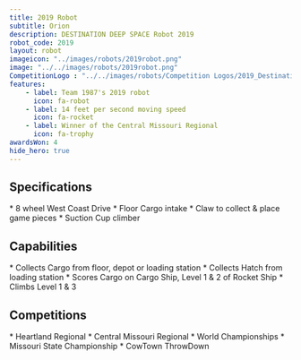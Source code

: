 ```yaml
---
title: 2019 Robot
subtitle: Orion
description: DESTINATION DEEP SPACE Robot 2019
robot_code: 2019
layout: robot
imageicon: "../images/robots/2019robot.png"
image: "../../images/robots/2019robot.png"
CompetitionLogo : "../../images/robots/Competition Logos/2019_Destination_Deep_Space.svg"
features:
    - label: Team 1987's 2019 robot
      icon: fa-robot
    - label: 14 feet per second moving speed
      icon: fa-rocket
    - label: Winner of the Central Missouri Regional
      icon: fa-trophy
awardsWon: 4
hide_hero: true
---
```


<h2>Specifications</h2>
* 8 wheel West Coast Drive
* Floor Cargo intake
* Claw to collect & place game pieces
* Suction Cup climber

<h2>Capabilities</h2>
* Collects Cargo from floor, depot or loading station
* Collects Hatch from loading station
* Scores Cargo on Cargo Ship, Level 1 & 2 of Rocket Ship
* Climbs Level 1 & 3

<h2>Competitions</h2>
* Heartland Regional
* Central Missouri Regional
* World Championships
* Missouri State Championship
* CowTown ThrowDown
